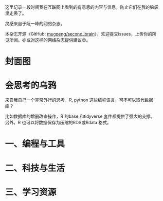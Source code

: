 这里记录一段时间我在互联网上看到的有意思的内容与信息，防止它们在我的脑袋里走丢了。

灵感来自于阮一峰的网络杂志。

本杂志开源（GitHub: [mugpeng/second_brain](https://github.com/mugpeng/second_brain)），欢迎提交issues，上传你的所见所闻。亦或对这样的网络杂志提供建议😊。

# 封面图

# 会思考的乌鸦
来自我自己一个非常外行的思考，R, python 这些编程语言，可不可以取代数据库？

比如数据库的增删改查操作，R 的base 和tidyverse 套件都提供了强大的支撑。另外，R 也可以将数据保存为压缩的RDS或Rdata 格式。

# 一、编程与工具

# 二、科技与生活

# 三、学习资源
[]()


